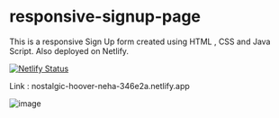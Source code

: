 # responsive-signup-page
This is a responsive Sign Up form created using HTML , CSS and Java Script.
Also deployed on Netlify.

[![Netlify Status](https://api.netlify.com/api/v1/badges/f40d00de-fdb4-446c-9dfd-a247cadefb6f/deploy-status)](https://app.netlify.com/sites/nostalgic-hoover-346e2a/deploys)

Link : nostalgic-hoover-neha-346e2a.netlify.app

![image](https://user-images.githubusercontent.com/78813871/115889972-15914100-a472-11eb-8384-2e79d8ea0636.png)

